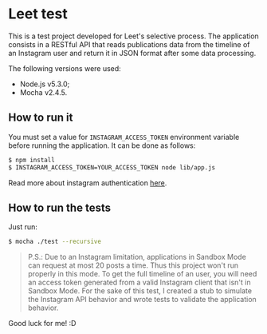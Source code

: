 # Leet test
This is a test project developed for Leet's selective process. The application consists in a RESTful API that reads publications data from the timeline of an Instagram user and return it in JSON format after some data processing.

The following versions were used:

  - Node.js v5.3.0;
  - Mocha v2.4.5.

## How to run it
You must set a value for `INSTAGRAM_ACCESS_TOKEN` environment variable before running the application. It can be done as follows:
```sh
$ npm install
$ INSTAGRAM_ACCESS_TOKEN=YOUR_ACCESS_TOKEN node lib/app.js
```
Read more about instagram authentication [here](https://www.instagram.com/developer/authentication/).

## How to run the tests
Just run:
```sh
$ mocha ./test --recursive
```


> P.S.: Due to an Instagram limitation, applications in Sandbox Mode can request at most 20 posts a time. Thus this project won't run properly in this mode. To get the full timeline of an user, you will need an access token generated from a valid Instagram client that isn't in Sandbox Mode. For the sake of this test, I created a stub to simulate the Instagram API behavior and wrote tests to validate the application behavior.

Good luck for me! :D